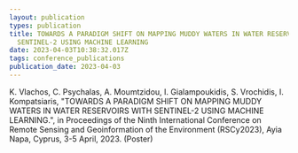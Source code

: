 ```yaml
---
layout: publication
types: publication
title: TOWARDS A PARADIGM SHIFT ON MAPPING MUDDY WATERS IN WATER RESERVOIRS WITH
  SENTINEL-2 USING MACHINE LEARNING
date: 2023-04-03T10:38:32.017Z
tags: conference_publications
publication_date: 2023-04-03
---
```

<!--StartFragment-->

K. Vlachos, C. Psychalas, A. Moumtzidou, I. Gialampoukidis, S. Vrochidis, I. Kompatsiaris, "TOWARDS A PARADIGM SHIFT ON MAPPING MUDDY WATERS IN WATER RESERVOIRS WITH SENTINEL-2 USING MACHINE LEARNING.", in Proceedings of the Ninth International Conference on Remote Sensing and Geoinformation of the Environment (RSCy2023), Ayia Napa, Cyprus, 3-5 April, 2023. (Poster)

<!--EndFragment-->
